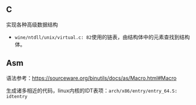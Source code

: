 ## C

实现各种高级数据结构

* `wine/ntdll/unix/virtual.c: 82`使用的链表，由结构体中的元素查找到结构体。

## Asm

语法参考：https://sourceware.org/binutils/docs/as/Macro.html#Macro

生成诸多相近的代码，linux内核的IDT表项：`arch/x86/entry/entry_64.S: idtentry`

